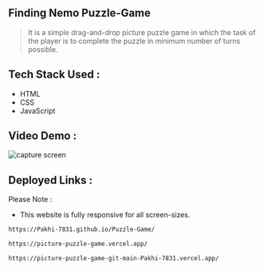 ## Finding Nemo Puzzle-Game



> It is a simple drag-and-drop picture puzzle game in which the task of the player is to complete the puzzle in minimum number of turns possible.



## Tech Stack Used :
-  HTML 
 -  CSS
 -  JavaScript
## Video Demo :




![capture screen](https://user-images.githubusercontent.com/95405559/165681412-94c00f53-47fc-4bb9-bdc5-edb1fff15081.JPG)





## Deployed Links :
Please Note : 
- This website is fully responsive for all screen-sizes.

 
```sh
https://Pakhi-7831.github.io/Puzzle-Game/
```
```sh
https://picture-puzzle-game.vercel.app/
```
```sh
https://picture-puzzle-game-git-main-Pakhi-7831.vercel.app/
```







